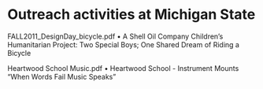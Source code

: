 # Outreach activities at Michigan State

FALL2011_DesignDay_bicycle.pdf
•	A Shell Oil Company Children’s Humanitarian Project: Two Special Boys; One Shared Dream of Riding a Bicycle

Heartwood School Music.pdf
•	Heartwood School - Instrument Mounts “When Words Fail Music Speaks”


